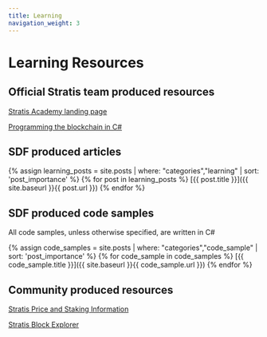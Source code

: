 ```yaml
---
title: Learning
navigation_weight: 3
---
```

# Learning Resources

## Official Stratis team produced resources

[Stratis Academy landing page](https://stratisplatform.com/academy/academy-resources/)

[Programming the blockchain in C#](https://programmingblockchain.gitbooks.io/programmingblockchain/content/)

## SDF produced articles

{% assign learning_posts = site.posts | where: "categories","learning" | sort: 'post_importance' %}
{% for post in learning_posts %}
[{{ post.title }}]({{ site.baseurl }}{{ post.url }})
{% endfor %}

## SDF produced code samples

All code samples, unless otherwise specified, are written in C#

{% assign code_samples = site.posts | where: "categories","code_sample" | sort: 'post_importance' %}
{% for code_sample in code_samples %}
[{{ code_sample.title }}]({{ site.baseurl }}{{ code_sample.url }})
{% endfor %}

## Community produced resources

[Stratis Price and Staking Information](https://stratispool.com/)

[Stratis Block Explorer](https://chainz.cryptoid.info/strat/)